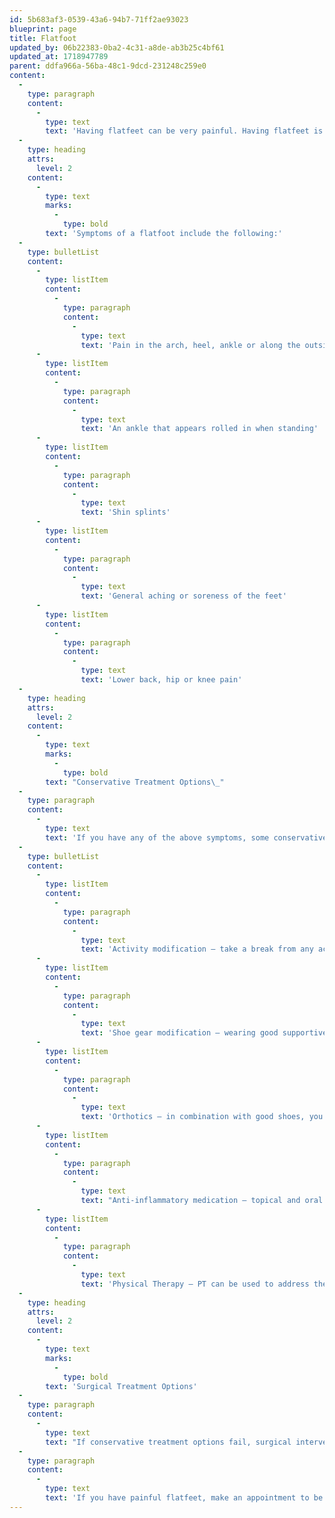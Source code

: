 ```yaml
---
id: 5b683af3-0539-43a6-94b7-71ff2ae93023
blueprint: page
title: Flatfoot
updated_by: 06b22383-0ba2-4c31-a8de-ab3b25c4bf61
updated_at: 1718947789
parent: ddfa966a-56ba-48c1-9dcd-231248c259e0
content:
  -
    type: paragraph
    content:
      -
        type: text
        text: 'Having flatfeet can be very painful. Having flatfeet is a very complex deformity that can lead to diverse symptoms and varying degrees of deformity and pain. There are many different types of flatfeet, but they have one thing in common, collapse of the medial arch. A flatfoot can also lead to bunions, hammertoes, hallux rigidus and much more.'
  -
    type: heading
    attrs:
      level: 2
    content:
      -
        type: text
        marks:
          -
            type: bold
        text: 'Symptoms of a flatfoot include the following:'
  -
    type: bulletList
    content:
      -
        type: listItem
        content:
          -
            type: paragraph
            content:
              -
                type: text
                text: 'Pain in the arch, heel, ankle or along the outside of the foot'
      -
        type: listItem
        content:
          -
            type: paragraph
            content:
              -
                type: text
                text: 'An ankle that appears rolled in when standing'
      -
        type: listItem
        content:
          -
            type: paragraph
            content:
              -
                type: text
                text: 'Shin splints'
      -
        type: listItem
        content:
          -
            type: paragraph
            content:
              -
                type: text
                text: 'General aching or soreness of the feet'
      -
        type: listItem
        content:
          -
            type: paragraph
            content:
              -
                type: text
                text: 'Lower back, hip or knee pain'
  -
    type: heading
    attrs:
      level: 2
    content:
      -
        type: text
        marks:
          -
            type: bold
        text: "Conservative Treatment Options\_"
  -
    type: paragraph
    content:
      -
        type: text
        text: 'If you have any of the above symptoms, some conservative options are:'
  -
    type: bulletList
    content:
      -
        type: listItem
        content:
          -
            type: paragraph
            content:
              -
                type: text
                text: 'Activity modification – take a break from any activities that cause or aggravate your pain'
      -
        type: listItem
        content:
          -
            type: paragraph
            content:
              -
                type: text
                text: 'Shoe gear modification – wearing good supportive shoes is critical when you have flatfeet, because your shoes need to help support your arch'
      -
        type: listItem
        content:
          -
            type: paragraph
            content:
              -
                type: text
                text: 'Orthotics – in combination with good shoes, you need orthotics to help support your arch'
      -
        type: listItem
        content:
          -
            type: paragraph
            content:
              -
                type: text
                text: "Anti-inflammatory medication – topical and oral anti inflammatory medication can help ease pain caused by flatfeet.\_"
      -
        type: listItem
        content:
          -
            type: paragraph
            content:
              -
                type: text
                text: 'Physical Therapy – PT can be used to address the biomechanical causes of your flatfeet and help you with your treatment plan'
  -
    type: heading
    attrs:
      level: 2
    content:
      -
        type: text
        marks:
          -
            type: bold
        text: 'Surgical Treatment Options'
  -
    type: paragraph
    content:
      -
        type: text
        text: "If conservative treatment options fail, surgical intervention can be offered. Surgical intervention depends on the severity and level of deformity of your flatfoot.\_"
  -
    type: paragraph
    content:
      -
        type: text
        text: 'If you have painful flatfeet, make an appointment to be evaluated today. Call {{ business:number}}.'
---
```

